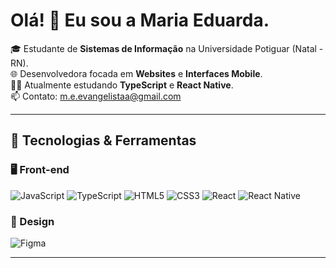 # Olá! 👋 Eu sou a Maria Eduarda.

🎓 Estudante de **Sistemas de Informação** na Universidade Potiguar (Natal - RN).  
🌐 Desenvolvedora focada em **Websites** e **Interfaces Mobile**.  
👩‍💻 Atualmente estudando **TypeScript** e **React Native**.  
📫 Contato: [m.e.evangelistaa@gmail.com](mailto:m.e.evangelistaa@gmail.com)

---

## 🚀 Tecnologias & Ferramentas

### 🖥️ Front-end

![JavaScript](https://img.shields.io/badge/JavaScript-F7DF1E?style=for-the-badge&logo=javascript&logoColor=black)
![TypeScript](https://img.shields.io/badge/TypeScript-3178C6?style=for-the-badge&logo=typescript&logoColor=white)
![HTML5](https://img.shields.io/badge/HTML5-E34F26?style=for-the-badge&logo=html5&logoColor=white)
![CSS3](https://img.shields.io/badge/CSS3-1572B6?style=for-the-badge&logo=css3&logoColor=white)
![React](https://img.shields.io/badge/React-20232A?style=for-the-badge&logo=react&logoColor=61DAFB)
![React Native](https://img.shields.io/badge/React_Native-20232A?style=for-the-badge&logo=react&logoColor=61DAFB)

### 🎨 Design

![Figma](https://img.shields.io/badge/Figma-F24E1E?style=for-the-badge&logo=figma&logoColor=white)

---
